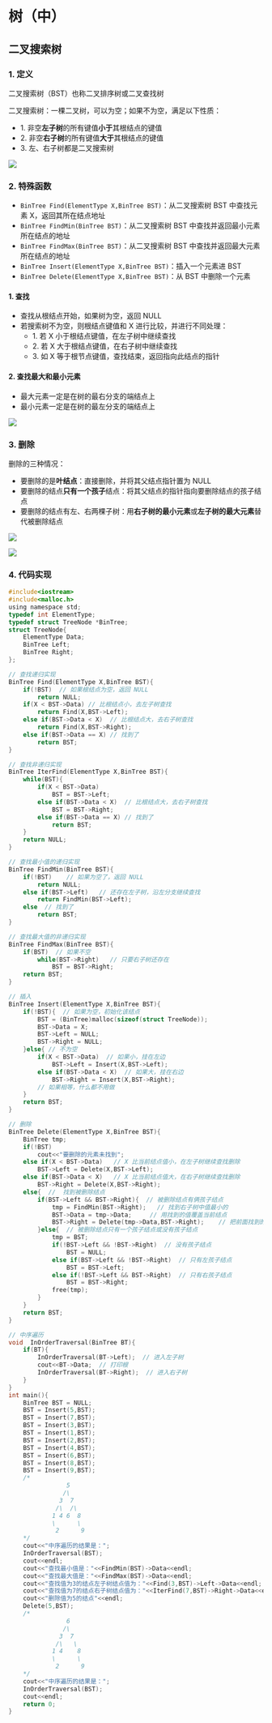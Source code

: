 <!--
 * @Date: 2020-07-25 19:16:21
 * @Author: Dai Zhechen
 * @Github: https://github.com/zhechendai
 * @LastEditTime: 2020-07-25 20:01:20
 * @Copyright ©️ 2020 Dai Zhechen. All Rights Reserved.
--> 

树（中）
====

二叉搜索树
----

### 1\. 定义

二叉搜索树（BST）也称二叉排序树或二叉查找树

二叉搜索树：一棵二叉树，可以为空；如果不为空，满足以下性质：

* 1\. 非空**左子树**的所有键值**小于**其根结点的键值
* 2\. 非空**右子树**的所有键值**大于**其根结点的键值
* 3\. 左、右子树都是二叉搜索树

![](https://gitbook-daizhechen.oss-cn-hangzhou.aliyuncs.com/notesstack/20181101090543537.jpg)

### 2\. 特殊函数
* `BinTree Find(ElementType X,BinTree BST)`：从二叉搜索树 BST 中查找元素 X，返回其所在结点地址
* `BinTree FindMin(BinTree BST)`：从二叉搜索树 BST 中查找并返回最小元素所在结点的地址
* `BinTree FindMax(BinTree BST)`：从二叉搜索树 BST 中查找并返回最大元素所在结点的地址
* `BinTree Insert(ElementType X,BinTree BST)`：插入一个元素进 BST
* `BinTree Delete(ElementType X,BinTree BST)`：从 BST 中删除一个元素

#### 1\. 查找

* 查找从根结点开始，如果树为空，返回 NULL
* 若搜索树不为空，则根结点键值和 X 进行比较，并进行不同处理：
  * 1\. 若 X 小于根结点键值，在左子树中继续查找
  * 2\. 若 X 大于根结点键值，在右子树中继续查找
  * 3\. 如 X 等于根节点键值，查找结束，返回指向此结点的指针


#### 2\. 查找最大和最小元素

* 最大元素一定是在树的最右分支的端结点上
* 最小元素一定是在树的最左分支的端结点上

![](https://gitbook-daizhechen.oss-cn-hangzhou.aliyuncs.com/notesstack/20181101090730163.jpg)

### 3\. 删除

删除的三种情况：
* 要删除的是**叶结点**：直接删除，并将其父结点指针置为 NULL
* 要删除的结点**只有一个孩子**结点：将其父结点的指针指向要删除结点的孩子结点
* 要删除的结点有左、右两棵子树：用**右子树的最小元素**或**左子树的最大元素**替代被删除结点

![](https://gitbook-daizhechen.oss-cn-hangzhou.aliyuncs.com/notesstack/20181101090806846.gif)

![](https://gitbook-daizhechen.oss-cn-hangzhou.aliyuncs.com/notesstack/20181101090819459.gif)


### 4\. 代码实现

```c
#include<iostream>
#include<malloc.h>
using namespace std;
typedef int ElementType;
typedef struct TreeNode *BinTree;
struct TreeNode{
	ElementType Data;
	BinTree Left;
	BinTree Right;
};

// 查找递归实现 
BinTree Find(ElementType X,BinTree BST){
	if(!BST)  // 如果根结点为空，返回 NULL 
		return NULL; 
	if(X < BST->Data) // 比根结点小，去左子树查找 
		return Find(X,BST->Left); 
	else if(BST->Data < X)  // 比根结点大，去右子树查找 
		return Find(X,BST->Right);
	else if(BST->Data == X) // 找到了 
		return BST;
}

// 查找非递归实现
BinTree IterFind(ElementType X,BinTree BST){
	while(BST){
		if(X < BST->Data)
			BST = BST->Left;
		else if(BST->Data < X)  // 比根结点大，去右子树查找 
			BST = BST->Right;
		else if(BST->Data == X) // 找到了 
			return BST;
	}
	return NULL;
} 

// 查找最小值的递归实现
BinTree FindMin(BinTree BST){
	if(!BST)    // 如果为空了，返回 NULL 
		return NULL;  
	else if(BST->Left)   // 还存在左子树，沿左分支继续查找 
		return FindMin(BST->Left);
	else  // 找到了 
		return BST;
} 

// 查找最大值的非递归实现
BinTree FindMax(BinTree BST){
	if(BST)  // 如果不空 
		while(BST->Right)   // 只要右子树还存在 
			BST = BST->Right;
	return BST;
} 

// 插入
BinTree Insert(ElementType X,BinTree BST){
	if(!BST){  // 如果为空，初始化该结点 
		BST = (BinTree)malloc(sizeof(struct TreeNode));
		BST->Data = X;
		BST->Left = NULL;
		BST->Right = NULL;
	}else{ // 不为空 
		if(X < BST->Data)  // 如果小，挂在左边 
			BST->Left = Insert(X,BST->Left);
		else if(BST->Data < X)  // 如果大，挂在右边 
			BST->Right = Insert(X,BST->Right);
		// 如果相等，什么都不用做 
	}
	return BST;
} 

// 删除
BinTree Delete(ElementType X,BinTree BST){
	BinTree tmp;
	if(!BST)
		cout<<"要删除的元素未找到";
	else if(X < BST->Data)   // X 比当前结点值小，在左子树继续查找删除 
		BST->Left = Delete(X,BST->Left);
	else if(BST->Data < X)   // X 比当前结点值大，在右子树继续查找删除 
		BST->Right = Delete(X,BST->Right);
	else{  //  找到被删除结点 
		if(BST->Left && BST->Right){  // 被删除结点有俩孩子结点 
			tmp = FindMin(BST->Right);   // 找到右子树中值最小的
			BST->Data = tmp->Data;     // 用找到的值覆盖当前结点 
			BST->Right = Delete(tmp->Data,BST->Right);    // 把前面找到的右子树最小值结点删除 
		}else{  // 被删除结点只有一个孩子结点或没有孩子结点 
			tmp = BST;
			if(!BST->Left && !BST->Right)  // 没有孩子结点 
				BST = NULL;
			else if(BST->Left && !BST->Right)  // 只有左孩子结点 
				BST = BST->Left;
			else if(!BST->Left && BST->Right)  // 只有右孩子结点 
				BST = BST->Right;
			free(tmp);
		}
	}
	return BST;
} 

// 中序遍历 
void  InOrderTraversal(BinTree BT){
	if(BT){
		InOrderTraversal(BT->Left);  // 进入左子树 
		cout<<BT->Data;  // 打印根 
		InOrderTraversal(BT->Right);  // 进入右子树 
	}
}
int main(){
	BinTree BST = NULL;
	BST = Insert(5,BST); 
	BST = Insert(7,BST); 
	BST = Insert(3,BST); 
	BST = Insert(1,BST); 
	BST = Insert(2,BST); 
	BST = Insert(4,BST); 
	BST = Insert(6,BST); 
	BST = Insert(8,BST); 
	BST = Insert(9,BST); 
	/*
			    5
			   /\
			  3  7
             /\	 /\
            1 4 6  8
			\      \
			 2      9
	*/
	cout<<"中序遍历的结果是："; 
	InOrderTraversal(BST);
	cout<<endl;
	cout<<"查找最小值是："<<FindMin(BST)->Data<<endl;
	cout<<"查找最大值是："<<FindMax(BST)->Data<<endl; 
	cout<<"查找值为3的结点左子树结点值为："<<Find(3,BST)->Left->Data<<endl;
	cout<<"查找值为7的结点右子树结点值为："<<IterFind(7,BST)->Right->Data<<endl;
	cout<<"删除值为5的结点"<<endl;
	Delete(5,BST);
	/*
			    6
			   /\
			  3  7
             /\	  \
            1 4    8
			\      \
			 2      9
	*/
	cout<<"中序遍历的结果是："; 
	InOrderTraversal(BST);
	cout<<endl;
	return 0;
}
```